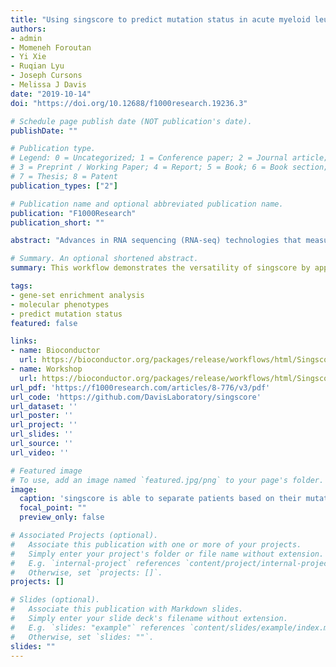 ```yaml
---
title: "Using singscore to predict mutation status in acute myeloid leukemia from transcriptomic signatures"
authors:
- admin
- Momeneh Foroutan
- Yi Xie
- Ruqian Lyu
- Joseph Cursons
- Melissa J Davis
date: "2019-10-14"
doi: "https://doi.org/10.12688/f1000research.19236.3"

# Schedule page publish date (NOT publication's date).
publishDate: ""

# Publication type.
# Legend: 0 = Uncategorized; 1 = Conference paper; 2 = Journal article;
# 3 = Preprint / Working Paper; 4 = Report; 5 = Book; 6 = Book section;
# 7 = Thesis; 8 = Patent
publication_types: ["2"]

# Publication name and optional abbreviated publication name.
publication: "F1000Research"
publication_short: ""

abstract: "Advances in RNA sequencing (RNA-seq) technologies that measure the transcriptome of biological samples have revolutionised our ability to understand transcriptional regulatory programs that underpin diseases such as cancer. We recently published singscore - a single sample, rank-based gene set scoring method which quantifies how concordant the transcriptional profile of individual samples are relative to specific gene sets of interest. Here we demonstrate the application of singscore to investigate transcriptional profiles associated with specific mutations or genetic lesions in acute myeloid leukemia. Using matched genomic and transcriptomic data available through the TCGA we show that scoring of appropriate signatures can distinguish samples with corresponding mutations, reflecting the ability of these mutations to drive aberrant transcriptional programs involved in leukemogenesis. We believe the singscore method is particularly useful for studying heterogeneity within a specific subsets of cancers, and as demonstrated, we show the ability of singscore to identify where alternative mutations appear to drive similar transcriptional programs."

# Summary. An optional shortened abstract.
summary: This workflow demonstrates the versatility of singscore by applying it to infer mutation status in cancer

tags:
- gene-set enrichment analysis
- molecular phenotypes
- predict mutation status
featured: false

links:
- name: Bioconductor
  url: https://bioconductor.org/packages/release/workflows/html/SingscoreAMLMutations.html
- name: Workshop
  url: https://bioconductor.org/packages/release/workflows/html/SingscoreAMLMutations.html
url_pdf: 'https://f1000research.com/articles/8-776/v3/pdf'
url_code: 'https://github.com/DavisLaboratory/singscore'
url_dataset: ''
url_poster: ''
url_project: ''
url_slides: ''
url_source: ''
url_video: ''

# Featured image
# To use, add an image named `featured.jpg/png` to your page's folder. 
image:
  caption: 'singscore is able to separate patients based on their mutations status.'
  focal_point: ""
  preview_only: false

# Associated Projects (optional).
#   Associate this publication with one or more of your projects.
#   Simply enter your project's folder or file name without extension.
#   E.g. `internal-project` references `content/project/internal-project/index.md`.
#   Otherwise, set `projects: []`.
projects: []

# Slides (optional).
#   Associate this publication with Markdown slides.
#   Simply enter your slide deck's filename without extension.
#   E.g. `slides: "example"` references `content/slides/example/index.md`.
#   Otherwise, set `slides: ""`.
slides: ""
---
```

